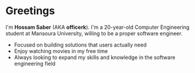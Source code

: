 # Greetings
I'm **Hossam Saber** (AKA **officerk**). I'm a 20-year-old Computer Engineering student at Mansoura University, willing to be a proper software engineer.

* Focused on building solutions that users actually need
* Enjoy watching movies in my free time
* Always looking to expand my skills and knowledge in the software engineering field
